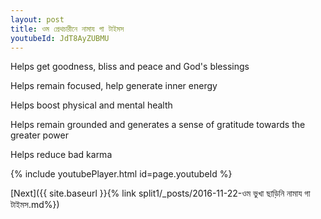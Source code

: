 ```yaml
---
layout: post
title: ওম প্রেথচারীনে নামায গা টাইমস
youtubeId: JdT8AyZUBMU
---
```

 
 
Helps get goodness, bliss and peace and God's blessings
 
Helps remain focused, help generate inner energy 
 
Helps boost physical and mental health 
 
Helps remain grounded and generates a sense of gratitude towards the greater power 
 
Helps reduce bad karma
 
 
 
 


{% include youtubePlayer.html id=page.youtubeId %}
 
[Next]({{ site.baseurl }}{% link  split1/_posts/2016-11-22-ওম ভুখা ছাড়িনি নামায গা টাইমস.md%})
 
